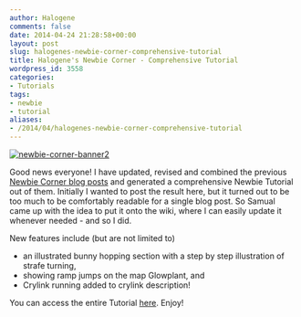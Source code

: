 ```yaml
---
author: Halogene
comments: false
date: 2014-04-24 21:28:58+00:00
layout: post
slug: halogenes-newbie-corner-comprehensive-tutorial
title: Halogene's Newbie Corner - Comprehensive Tutorial
wordpress_id: 3558
categories:
- Tutorials
tags:
- newbie
- tutorial
aliases:
- /2014/04/halogenes-newbie-corner-comprehensive-tutorial
---
```


[![newbie-corner-banner2](/m/uploads/2012/09/newbie-corner-banner2.png)](/m/uploads/2012/09/newbie-corner-banner2.png)

Good news everyone! I have updated, revised and combined the previous [Newbie Corner blog posts](/tags/newbie) and generated a comprehensive Newbie Tutorial out of them. Initially I wanted to post the result here, but it turned out to be too much to be comfortably readable for a single blog post. So Samual came up with the idea to put it onto the wiki, where I can easily update it whenever needed - and so I did.

New features include (but are not limited to)

  * an illustrated bunny hopping section with a step by step illustration of strafe turning,
  * showing ramp jumps on the map Glowplant, and
  * Crylink running added to crylink description!

You can access the entire Tutorial [here](/tut). Enjoy!
